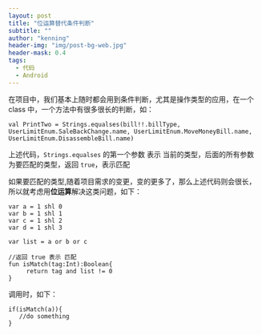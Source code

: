 ```yaml
---
layout: post
title: "位运算替代条件判断"
subtitle: ""
author: "kenning"
header-img: "img/post-bg-web.jpg"
header-mask: 0.4
tags:
  - 代码
  - Android
---
```


在项目中，我们基本上随时都会用到条件判断，尤其是操作类型的应用，在一个 class 中，一个方法中有很多很长的判断，如：

```
val PrintTwo = Strings.equalses(bill!!.billType, UserLimitEnum.SaleBackChange.name, UserLimitEnum.MoveMoneyBill.name, UserLimitEnum.DisassembleBill.name)
```

上述代码，`Strings.equalses` 的第一个参数 表示 当前的类型，后面的所有参数为要匹配的类型，返回 `true`，表示匹配

如果要匹配的类型,随着项目需求的变更，变的更多了，那么上述代码则会很长，所以就考虑用**位运算**解决这类问题，如下：


```
var a = 1 shl 0
var b = 1 shl 1
var c = 1 shl 2
var d = 1 shl 3

var list = a or b or c

//返回 true 表示 匹配
fun isMatch(tag:Int):Boolean{
     return tag and list != 0
}
```

调用时，如下：

```
if(isMatch(a)){
   //do something
}
```